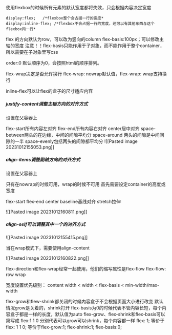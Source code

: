 
使用flexbox的时候所有元素的默认宽度都将失效，只会根据内容决定宽度
```
display:flex;   /*flexbox整个会占据一行的宽度*
display:inline-flex; /*flexbox不会占据一行的宽度，还可以有其他东西与这个flexbox同一行*
```

flex 的方向默认为row，可以改为竖向的column
flex-basis:100px；可以修改主轴的宽度
注意！！flex-basis只能作用于子对象，而不能作用于整个container，所以需要在子对象里写css

order:0 默认顺序为0，会按照html的顺序排列。

flex-wrap决定是否允许换行
flex-wrap: nowrap默认值，flex-wrap: wrap支持换行

inline-flex可以让flex的盒子的尺寸适应内容

##### justify-content调整主轴方向的对齐方式

设置在父容器上

flex-start所有内容左对齐
flex-end所有内容右对齐
center居中对齐
space-between两头的在边缘，中间的间隙平均分
space-around 两头的间隙是中间间隙的一半
space-evenly包括两头的间隙都平均分
![[Pasted image 20231012155053.png]]

##### align-items调整副轴方向的对齐方式

设置在父容器上

只有在nowrap的时候可用，wrap的时候不可用
首先需要设定container的高度或宽度


flex-start
flex-end
center
baseline基线对齐
stretch拉伸

![[Pasted image 20231012160811.png]]

##### align-self可以调整其中一个的对齐方式
![[Pasted image 20231012155415.png]]

当在wrap模式下，需要使用align-content

![[Pasted image 20231012160822.png]]

flex-direction和flex-wrap经常一起使用，他们的缩写属性是flex-flow
flex-flow: row wrap

宽度设置优先级别：
content width < width < flex-basis < min-width/max-width

flex-grow和flew-shrink都关闭的时候内容盒子不会根据页面大小进行改变
默认情况grow是关着的，shrink打开
flex-basis为0的时候代表不管内容长短，每个内容盒子都是一样的长度，默认值为auto
flex-grow、flex-shrink和flex-basis可以简写成
flex:1 1 0 分别代表可以grow可以shrink，每个内容都一样
flex: 1; 等价于 flex: 1 1 0; 等价于flex-grow:1; flex-shrink:1; flex-basis:0; 